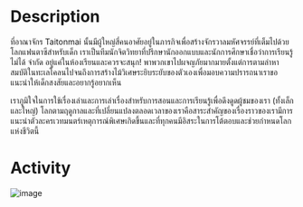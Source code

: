 ﻿# Description

ที่อาณาจักร Taitonmai นั้นมีผู้ใหญ่สี่คนอาศัยอยู่ในภารกิจเพื่อสร้างจักรวาลมหัศจรรย์ที่เต็มไปด้วยโลกแฟนตาซีสำหรับเด็ก เราเป็นทีมนักจิตวิทยาที่ปรึกษานักออกแบบและนักการศึกษาเชื่อว่าการเรียนรู้ไม่ได้ จำกัด อยู่แค่ในห้องเรียนและควรจะสนุก! พาพวกเขาไปผจญภัยมากมายตั้งแต่การตามล่าหาสมบัติในทะเลโคลนไปจนถึงการสร้างไม้วิเศษระยิบระยับของตัวเองเพื่อมอบความปรารถนาเราขอแนะนำให้เด็กสงสัยและอยากรู้อยากเห็น

เราภูมิใจในการใช้เรื่องเล่าและการเล่าเรื่องสำหรับการสอนและการเรียนรู้เพื่อดึงดูดผู้ชมของเรา (ทั้งเล็กและใหญ่) โลกตามฤดูกาลและที่เปลี่ยนแปลงตลอดเวลาของเราคือสาระสำคัญของเรื่องราวของเรามีการแนะนำตัวละครเวทมนตร์เหตุการณ์พิเศษเกิดขึ้นและที่ทุกคนมีอิสระในการโต้ตอบและช่วยกำหนดโลกแห่งชีวิตนี้

# Activity

![image](https://lh6.googleusercontent.com/KEee-WOUjZkS3H_6MbQPh-Ys2X7f3L241adHXAEO_5TEz1MrHnzDEoamsCQxNwie1NgAEFT0tKvDcwv5njoIHzAyxDFddUU0zdhG_Yrcyp76tnSasyE8nDm25NyRNFzxS9zmQFQl)

